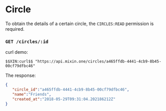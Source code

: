# Circle

To obtain the details of a certain circle, the `CIRCLES:READ` permission is required.

### `GET /circles/:id`

curl demo:

```
$$XIN:curl$$ "https://api.mixin.one/circles/a465ffdb-4441-4cb9-8b45-00cf79dfbc46"
```

The response:

```json
{
   "circle_id":"a465ffdb-4441-4cb9-8b45-00cf79dfbc46",
   "name":"Friends",
   "created_at":"2018-05-29T09:31:04.202186212Z"
}
```
